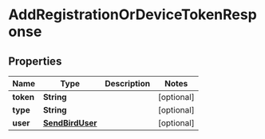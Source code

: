 

# AddRegistrationOrDeviceTokenResponse


## Properties

| Name | Type | Description | Notes |
|------------ | ------------- | ------------- | -------------|
|**token** | **String** |  |  [optional] |
|**type** | **String** |  |  [optional] |
|**user** | [**SendBirdUser**](SendBirdUser.md) |  |  [optional] |



